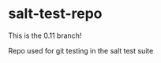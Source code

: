 salt-test-repo
==============

This is the 0.11 branch!

Repo used for git testing in the salt test suite
